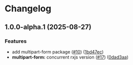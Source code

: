 # Changelog

## 1.0.0-alpha.1 (2025-08-27)


### Features

* add multipart-form package ([#10](https://github.com/proventuslabs/nestjs/issues/10)) ([1bd47ec](https://github.com/proventuslabs/nestjs/commit/1bd47ec6f5ff80324541d84fad3ee8dc32023d47))
* **multipart-form:** concurrent rxjs version ([#17](https://github.com/proventuslabs/nestjs/issues/17)) ([0dad3aa](https://github.com/proventuslabs/nestjs/commit/0dad3aaef66d65ccfb7a45043c66b029346cbb34))
